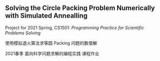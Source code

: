## Solving the Circle Packing Problem Numerically with Simulated Annealling

Project for 2021 Spring, CS1501: *Programming Practice for Scientific Problems Solving*


使用模拟退火算法求等圆 Packing 问题的数值解

2021春季 面向科学问题求解的编程实践 课程作业
